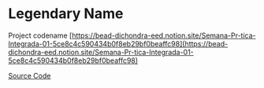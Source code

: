 # Legendary Name

Project codename [https://bead-dichondra-eed.notion.site/Semana-Pr-tica-Integrada-01-5ce8c4c590434b0f8eb29bf0beaffc98](https://bead-dichondra-eed.notion.site/Semana-Pr-tica-Integrada-01-5ce8c4c590434b0f8eb29bf0beaffc98)

[Source Code](https://github.com/gabrielucido/legendary-meme)

